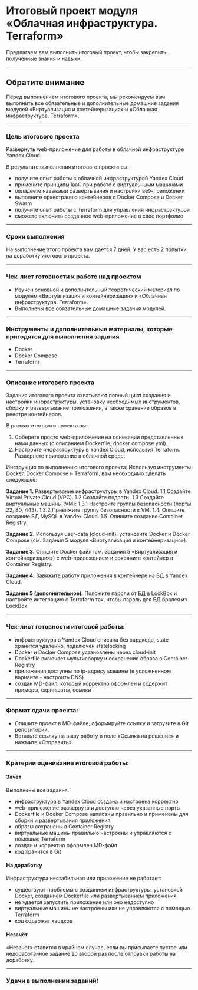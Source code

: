 # Итоговый проект модуля «Облачная инфраструктура. Terraform»

Предлагаем вам выполнить итоговый проект, чтобы закрепить полученные знания и навыки. 

---

## Обратите внимание
Перед выполнением итогового проекта, мы рекомендуем вам выполнить все обязательные и дополнительные домашние задания модулей «Виртуализация и контейнеризация» и «Облачная инфраструктура. Terraform».

---

### Цель итогового проекта 
Развернуть web-приложение для работы в облачной инфраструктуре Yandex Cloud. 

В результате выполнения итогового проекта вы:
- получите опыт работы с облачной инфраструктурой Yandex Cloud
- примените принципы IaaC при работе с виртуальными машинами
- овладеете навыками развертывания и настройки веб-приложений
- выполните оркестрацию контейнеров с Docker Compose и Docker Swarm
- получите опыт работы с Terraform для управления инфраструктурой
- сможете включить созданное web-приложение в свое портфолио

---

### Сроки выполнения 
На выполнение этого проекта вам дается 7 дней. У вас есть 2 попытки на доработку итогового проекта. 

---

### Чек-лист готовности к работе над проектом
- Изучен основной и дополнительный теоретический материал по модулям «Виртуализация и контейнеризация» и «Облачная инфраструктура. Terraform».
- Выполнены все обязательные домашние задания модулей.

---

### Инструменты и дополнительные материалы, которые пригодятся для выполнения задания
- Docker
- Docker Compose
- Terraform

---

### Описание итогового проекта
Задания итогового проекта охватывают полный цикл создания и настройки инфраструктуры, установку необходимых инструментов, сборку и развертывание приложения, а также хранение образов в реестре контейнеров. 

В рамках итогового проекта вы:
1.	Соберете просто web-приложение на основании представленных нами данных (с описанием Dockerfile, docker compose yml).
2.	Настроите инфраструктуру в Yandex Cloud, используя Terraform.
Развернете приложение в облачной среде.

Инструкция по выполнению итогового проекта:
Используя инструменты Docker, Docker Compose и Terraform, вам необходимо сделать следующее: 

**Задание 1.** Развертывание инфраструктуры в Yandex Cloud.
1.1 Создайте Virtual Private Cloud (VPC).
1.2 Создайте подсети.
1.3 Создайте виртуальные машины (VM):
1.3.1 Настройте группы безопасности (порты 22, 80, 443).
1.3.2 Привяжите группу безопасности к VM.
1.4. Опишите создание БД MySQL в Yandex Cloud.
1.5. Опишите создание Container Registry.

**Задание 2.** Используя user-data (cloud-init), установите Docker и Docker Compose (см. Задания 5 модуля «Виртуализация и контейнеризация»).

**Задание 3.** Опишите Docker файл (см. Задания 5 «Виртуализация и контейнеризация») c web-приложением и сохраните контейнер в Container Registry. 

**Задание 4.** Завяжите работу приложения в контейнере на БД в Yandex Cloud.

**Задание 5 (дополнительное).** Положите пароли от БД в LockBox и настройте интеграцию с Terraform так, чтобы пароль для БД брался из LockBox.

---

### Чек-лист готовности итоговой работы:
- инфраструктура в Yandex Cloud описана без хардкода, state хранится удаленно, подключен statelocking
- Docker и Docker Compose установлены через cloud-init 
- Dockerfile включает  мультисборку и сохранение образа в Container Registry
- приложения доступны по ip-адресу машины (в усложненном варианте - настроить DNS)
- создан MD-файл, который корректно оформлен и содержит примеры, скриншоты, ссылки

---

### Формат сдачи проекта: 
- Опишите проект в MD-файле, сформируйте ссылку и загрузите в Git репозиторий.
- Вставьте ссылку на вашу работу в поле «Ссылка на решение» и нажмите «Отправить».

---

### Критерии оценивания итоговой работы:

#### Зачёт
Выполнены все задания:
- инфраструктура в Yandex Cloud создана и настроена корректно
- web-приложение развернуто и доступно через указанные порты
- Dockerfile и Docker Compose написаны правильно и применены для сборки и развертывания приложения
- образы сохранены в Container Registry
- виртуальные машины правильно настроены и управляются с помощью Terraform
- создан и корректно оформлен MD-файл
- код хранится в Git

#### На доработку
Инфраструктура нестабильная или приложение не работает:
- существуют проблемы с созданием инфраструктуры, установкой Docker, созданием Dockerfile или развертыванием приложения
- не удается запустить приложение или оно недоступно
- виртуальные машины не настроены или не  управляются с помощью Terraform
- код содержит хардкод

#### Незачёт
«Незачет» ставится в крайнем случае, если вы присылаете пустое или недоработанное задание во второй раз после отправки работы на доработку.

---

### Удачи в выполнении заданий!
